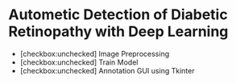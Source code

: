 # Autometic Detection of Diabetic Retinopathy with Deep Learning

* [checkbox:unchecked] Image Preprocessing
* [checkbox:unchecked] Train Model
* [checkbox:unchecked] Annotation GUI using Tkinter 
